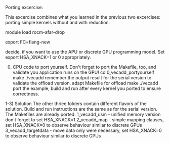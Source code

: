 Porting excercise:

This excercise combines what you learned in the previous two excercises: porting simple kernels without and with reduction.

module load rocm-afar-drop

export FC=flang-new

decide, if you want to use the APU or discrete GPU programming model. Set export HSA_XNACK=1 or 0 appropriately.

0) CPU code to port yourself. Don't forget to port the Makefile, too, and validate you application runs on the GPU!
cd 0_vecadd_portyourself  
make
./vecadd
remember the output result for the serial version to validate the offload version.
adapt Makefile for offload
make
./vecadd
port the example, build and run after every kernel you ported to ensure correctness.

1-3) Solution
The other thriee folders contain different flavors of the solution. Build and run instructions are the same as for the serial version. The Makefiles are already ported.
1_vecadd_usm  - unified memory version don't forget to set HSA_XNACK=1
2_vecadd_map  - simple mapping clauses, set HSA_XNACK=0 to observe behaviour similar to discrete GPUs
3_vecadd_targetdata - move data only were necessary, set HSA_XNACK=0 to observe behaviour similar to discrete GPUs
